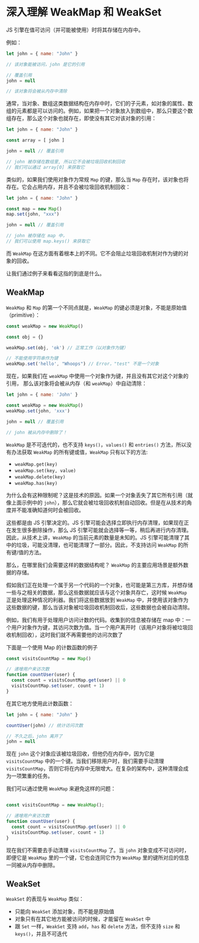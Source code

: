 # 深入理解 WeakMap 和 WeakSet

JS 引擎在值可访问（并可能被使用）时将其存储在内存中。

例如：
```js
let john = { name: "John" }

// 该对象能被访问，john 是它的引用

// 覆盖引用
john = null

// 该对象将会被从内存中清除
```
通常，当对象、数组这类数据结构在内存中时，它们的子元素，如对象的属性、数组的元素都是可以访问的。例如，如果把一个对象放入到数组中，那么只要这个数组存在，那么这个对象也就存在，即使没有其它对该对象的引用：
```js
let john = { name: "John" }

const array = [ john ]

john = null // 覆盖引用

// john 被存储在数组里, 所以它不会被垃圾回收机制回收
// 我们可以通过 array[0] 来获取它
```
类似的，如果我们使用对象作为常规 `Map` 的键，那么当 `Map` 存在时，该对象也将存在。它会占用内存，并且不会被垃圾回收机制回收：
```js
let john = { name: "John" }

const map = new Map()
map.set(john, "xxx")

john = null // 覆盖引用

// john 被存储在 map 中，
// 我们可以使用 map.keys() 来获取它
```

而 `WeakMap` 在这方面有着根本上的不同。它不会阻止垃圾回收机制对作为键的对象的回收。

让我们通过例子来看看这指的到底是什么。

## WeakMap

`WeakMap` 和 `Map` 的第一个不同点就是，`WeakMap` 的键必须是对象，不能是原始值（primitive）：
```js
const weakMap = new WeakMap()

const obj = {}

weakMap.set(obj, 'ok') // 正常工作（以对象作为键）

// 不能使用字符串作为键
weakMap.set('hello', "Whoops") // Error，"test" 不是一个对象
```
现在，如果我们在 `weakMap` 中使用一个对象作为键，并且没有其它对这个对象的引用， 那么该对象将会被从内存（和 `weakMap`）中自动清除：

```js
let john = { name: 'John' }

const weakMap = new WeakMap()
weakMap.set(john, 'xxx')

john = null // 覆盖引用

// john 被从内存中删除了！
```
`WeakMap` 是不可迭代的，也不支持 `keys()`，`values()` 和 `entries()` 方法，所以没有办法获取 `WeakMap` 的所有键或值，`WeakMap` 只有以下的方法:
- `weakMap.get(key)`
- `weakMap.set(key, value)`
- `weakMap.delete(key)`
- `weakMap.has(key)`

为什么会有这种限制呢？这是技术的原因。如果一个对象丢失了其它所有引用（就像上面示例中的 `john`），那么它就会被垃圾回收机制自动回收。但是在从技术的角度并不能准确知道何时会被回收。

这些都是由 JS 引擎决定的。JS 引擎可能会选择立即执行内存清理，如果现在正在发生很多删除操作，那么 JS 引擎可能就会选择等一等，稍后再进行内存清理。因此，从技术上讲，`WeakMap` 的当前元素的数量是未知的。JS 引擎可能清理了其中的垃圾，可能没清理，也可能清理了一部分。因此，不支持访问 `WeakMap` 的所有键/值的方法。

那么，在哪里我们会需要这样的数据结构呢？ `WeakMap` 的主要应用场景是额外数据的存储。

假如我们正在处理一个属于另一个代码的一个对象，也可能是第三方库，并想存储一些与之相关的数据，那么这些数据就应该与这个对象共存亡，这时候 `WeakMap` 正是处理这种情况的利器。我们将这些数据放到 `WeakMap` 中，并使用该对象作为这些数据的键，那么当该对象被垃圾回收机制回收后，这些数据也会被自动清除。

例如，我们有用于处理用户访问计数的代码。收集到的信息被存储在 map 中：一个用户对象作为键，其访问次数为值。当一个用户离开时（该用户对象将被垃圾回收机制回收），这时我们就不再需要他的访问次数了

下面是一个使用 Map 的计数函数的例子

```js
const visitsCountMap = new Map()

// 递增用户来访次数
function countUser(user) {
  const count = visitsCountMap.get(user) || 0
  visitsCountMap.set(user, count + 1)
}
```
在其它地方使用此计数函数：
```js
let john = { name: "John" }

countUser(john) // 统计访问次数

// 不久之后，john 离开了
john = null
```
现在 `john` 这个对象应该被垃圾回收，但他仍在内存中，因为它是 `visitsCountMap` 中的一个键。当我们移除用户时，我们需要手动清理 `visitsCountMap`，否则它将在内存中无限增大。在复杂的架构中，这种清理会成为一项繁重的任务。

我们可以通过使用 `WeakMap` 来避免这样的问题：
```js

const visitsCountMap = new WeakMap();

// 递增用户来访次数
function countUser(user) {
  const count = visitsCountMap.get(user) || 0
  visitsCountMap.set(user, count + 1)
}
```
现在我们不需要去手动清理 `visitsCountMap` 了。当 `john` 对象变成不可访问时，即便它是 `WeakMap` 里的一个键，它也会连同它作为 `WeakMap` 里的键所对应的信息一同被从内存中删除。

## WeakSet
`WeakSet` 的表现与 `WeakMap` 类似：
- 只能向 `WeakSet` 添加对象，而不能是原始值
- 对象只有在其它地方能被访问的时候，才能留在 `WeakSet` 中
- 跟 `Set` 一样，`WeakSet` 支持 `add`，`has` 和 `delete` 方法，但不支持 `size` 和 `keys()`，并且不可迭代
